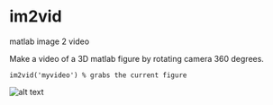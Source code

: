 # im2vid
matlab image 2 video

Make a video of a 3D matlab figure by rotating camera 360 degrees.

```
im2vid('myvideo') % grabs the current figure
```

![alt text](spin_example1.gif)
